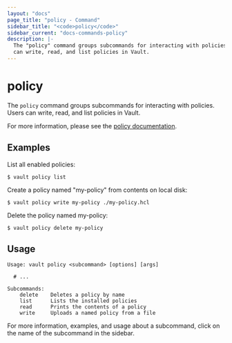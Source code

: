 ```yaml
---
layout: "docs"
page_title: "policy - Command"
sidebar_title: "<code>policy</code>"
sidebar_current: "docs-commands-policy"
description: |-
  The "policy" command groups subcommands for interacting with policies. Users
  can write, read, and list policies in Vault.
---
```


# policy

The `policy` command groups subcommands for interacting with policies. Users can
write, read, and list policies in Vault.

For more information, please see the [policy
documentation](/docs/concepts/policies.html).

## Examples

List all enabled policies:

```text
$ vault policy list
```

Create a policy named "my-policy" from contents on local disk:

```text
$ vault policy write my-policy ./my-policy.hcl
```

Delete the policy named my-policy:

```text
$ vault policy delete my-policy
```

## Usage

```text
Usage: vault policy <subcommand> [options] [args]

  # ...

Subcommands:
    delete    Deletes a policy by name
    list      Lists the installed policies
    read      Prints the contents of a policy
    write     Uploads a named policy from a file
```

For more information, examples, and usage about a subcommand, click on the name
of the subcommand in the sidebar.
